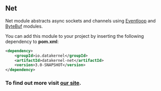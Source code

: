 ## Net

Net module abstracts async sockets and channels using [Eventloop](https://github.com/softindex/datakernel/tree/master/core-eventloop) 
and [ByteBuf](https://github.com/softindex/datakernel/tree/master/core-bytebuf) modules.

You can add this module to your project by inserting the following dependency to **pom.xml**:
```xml
<dependency>
    <groupId>io.datakernel</groupId>
    <artifactId>datakernel-net</artifactId>
    <version>3.0-SNAPSHOT</version>
</dependency>
```

### To find out more visit [our site](https://datakernel.io/docs/core/net.html).